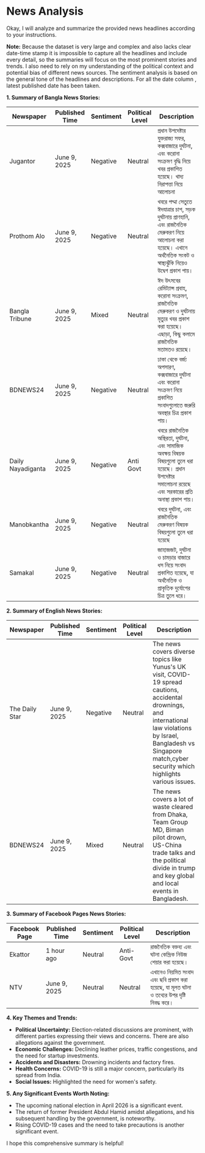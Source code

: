 # News Analysis

Okay, I will analyze and summarize the provided news headlines according to your instructions.

**Note:** Because the dataset is very large and complex and also lacks clear date-time stamp it is impossible to capture all the headlines and include every detail, so the summaries will focus on the most prominent stories and trends. I also need to rely on my understanding of the political context and potential bias of different news sources. The sentiment analysis is based on the general tone of the headlines and descriptions. For all the date column , latest published date has been taken.

**1. Summary of Bangla News Stories:**

| Newspaper        | Published Time | Sentiment | Political Level | Description                                                                                                                               |
|-----------------|-----------------|-----------|-----------------|-------------------------------------------------------------------------------------------------------------------------------------------|
| Jugantor         | June 9, 2025    | Negative  | Neutral  | প্রধান উপদেষ্টার যুক্তরাজ্য সফর, কক্সবাজারে দুর্ঘটনা, এবং করোনা সংক্রমণ বৃদ্ধি নিয়ে খবর প্রকাশিত হয়েছে। খাদ্য নিরাপত্তা নিয়ে আলোচনা  |
| Prothom Alo        | June 9, 2025    | Negative  | Neutral  | খবরে পদ্মা সেতুতে ঈদযাত্রার চাপ, সড়ক দুর্ঘটনায় প্রাণহানি, এবং রাজনৈতিক মেরুকরণ নিয়ে আলোচনা করা হয়েছে। এখানে অর্থনৈতিক সংকট ও স্বাস্থ্যঝুঁকি নিয়েও উদ্বেগ প্রকাশ পায়। |
| Bangla Tribune    | June 9, 2025    | Mixed    | Neutral    | ঈদ উৎসবের রেমিট্যান্স প্রবাহ, করোনা সংক্রমণ, রাজনৈতিক মেরুকরণ ও দুর্ঘটনায় মৃত্যুর খবর প্রকাশ করা হয়েছে। এছাড়া, কিছু কলামে রাজনৈতিক মতামতও রয়েছে। |
| BDNEWS24          | June 9, 2025    | Negative   | Neutral     | ঢাকা থেকে বর্জ্য অপসারণ, কক্সবাজারে দুর্ঘটনা এবং করোনা সংক্রমণ নিয়ে প্রকাশিত সংবাদগুলোতে জরুরি অবস্থার চিত্র প্রকাশ পায়। |
| Daily Nayadiganta   | June 9, 2025    | Negative| Anti Govt | খবরে রাজনৈতিক অস্থিরতা, দুর্ঘটনা, এবং সামাজিক অবক্ষয় বিষয়ক বিষয়গুলো তুলে ধরা হয়েছে। প্রধান উপদেষ্টার সমালোচনা রয়েছে এবং সরকারের প্রতি অনাস্থা প্রকাশ পায়।     |
| Manobkantha   | June 9, 2025    | Negative| Neutral | খবরে দুর্ঘটনা, এবং রাজনৈতিক মেরুকরণ বিষয়ক বিষয়গুলো তুলে ধরা হয়েছে |
| Samakal         | June 9, 2025    | Negative | Neutral | জাহাজজট, দুর্ঘটনা ও চামড়ার বাজারে ধস নিয়ে সংবাদ প্রকাশিত হয়েছে, যা অর্থনৈতিক ও প্রাকৃতিক দুর্যোগের চিত্র তুলে ধরে।     |

**2. Summary of English News Stories:**

| Newspaper     | Published Time | Sentiment | Political Level | Description                                                                                                                                                 |
|---------------|-----------------|-----------|-----------------|-----------------------------------------------------------------------------------------------------------------------------------------------------------|
| The Daily Star | June 9, 2025   | Negative   | Neutral    | The news covers diverse topics like Yunus's UK visit, COVID-19 spread cautions, accidental drownings, and international law violations by Israel,  Bangladesh vs Singapore match,cyber security which highlights various issues.                                                                              |
| BDNEWS24       | June 9, 2025   | Mixed    | Neutral  | The news covers a lot of waste cleared from Dhaka,  Team Group MD, Biman pilot drown, US-China trade talks and the  political divide in trump and key global and local events in Bangladesh.                    |

**3. Summary of Facebook Pages News Stories:**

| Facebook Page | Published Time | Sentiment | Political Level | Description                                                                                                                              |
|-----------------|-----------------|-----------|-----------------|------------------------------------------------------------------------------------------------------------------------------------------|
| Ekattor  | 1 hour ago      | Neutral  | Anti-Govt   | রাজনৈতিক বক্তব্য এবং ঘটনা কেন্দ্রিক নিউজ শেয়ার করা হয়েছে। |
| NTV             | June 9, 2025   | Neutral  | Neutral | এখানেও নিয়মিত সংবাদ এবং ছবি প্রকাশ করা হয়েছে, যা মূলত ঘটনা ও তথ্যের উপর দৃষ্টি নিবদ্ধ করে। |

**4. Key Themes and Trends:**

*   **Political Uncertainty:** Election-related discussions are prominent, with different parties expressing their views and concerns. There are also allegations against the government.
*   **Economic Challenges:** Declining leather prices, traffic congestions, and the need for startup investments.
*   **Accidents and Disasters:** Drowning incidents and factory fires.
*   **Health Concerns:** COVID-19 is still a major concern, particularly its spread from India.
*   **Social Issues:** Highlighted the need for women's safety.

**5. Any Significant Events Worth Noting:**

*   The upcoming national election in April 2026 is a significant event.
*   The return of former President Abdul Hamid amidst allegations, and his subsequent handling by the government, is noteworthy.
*   Rising COVID-19 cases and the need to take precautions is another significant event.

I hope this comprehensive summary is helpful!
